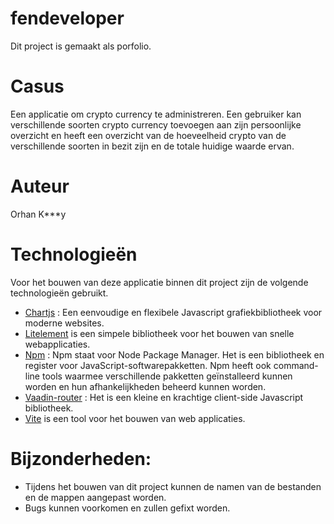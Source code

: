 # fendeveloper

Dit project is gemaakt als porfolio.

# Casus

Een applicatie om crypto currency te administreren. Een gebruiker kan verschillende soorten crypto currency toevoegen aan zijn persoonlijke overzicht en heeft een overzicht van de hoeveelheid crypto van de verschillende soorten in bezit zijn en de totale huidige waarde ervan.

# Auteur

Orhan K\*\*\*y

# Technologieën

Voor het bouwen van deze applicatie binnen dit project zijn de volgende technologieën gebruikt.

- [Chartjs](https://www.chartjs.org/) : Een eenvoudige en flexibele Javascript grafiekbibliotheek voor moderne websites.
- [Litelement](https://lit.dev/) is een simpele bibliotheek voor het bouwen van snelle webapplicaties.
- [Npm]() : Npm staat voor Node Package Manager. Het is een bibliotheek en register voor JavaScript-softwarepakketten. Npm heeft ook command-line tools waarmee verschillende pakketten geïnstalleerd kunnen worden en hun afhankelijkheden beheerd kunnen worden.
- [Vaadin-router](https://vaadin.com/docs/latest/routing) : Het is een kleine en krachtige client-side Javascript bibliotheek.
- [Vite](https://vitejs.dev/) is een tool voor het bouwen van web applicaties.

# Bijzonderheden:

- Tijdens het bouwen van dit project kunnen de namen van de bestanden en de mappen aangepast worden.
- Bugs kunnen voorkomen en zullen gefixt worden.
